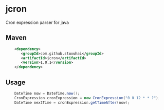 # jcron
Cron expression parser for java

## Maven

``` xml
    <dependency>
       <groupId>com.github.stuxuhai</groupId>
       <artifactId>jcron</artifactId>
       <version>1.0.1</version>
    </dependency>
```

## Usage

``` java
    DateTime now = DateTime.now();
    CronExpression cronExpression = new CronExpression("0 0 12 * * ?");
    DateTime nextTime = cronExpression.getTimeAfter(now);
```
